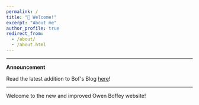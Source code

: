 ```yaml
---
permalink: /
title: "👋 Welcome!"
excerpt: "About me"
author_profile: true
redirect_from: 
  - /about/
  - /about.html
---
```


---

**Announcement**

Read the latest addition to Bof's Blog [here](https://www.owenboffey.com/year-archive/)!

---

Welcome to the new and improved Owen Boffey website!
